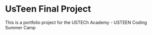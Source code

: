 # UsTeen Final Project
This is a portfolio project for the USTECh Academy - USTEEN Coding Summer Camp